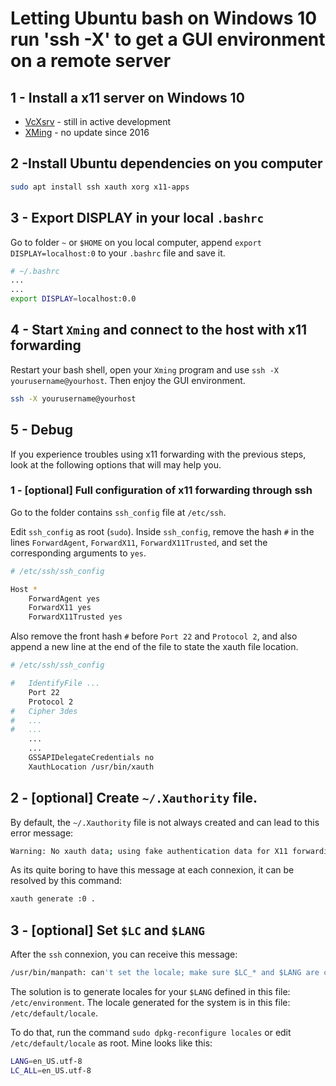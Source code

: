 # Letting Ubuntu bash on Windows 10 run 'ssh -X'  to get a GUI environment on a remote server

## 1 - Install a x11 server on Windows 10

- [VcXsrv](https://sourceforge.net/projects/vcxsrv/) - still in active development
- [XMing](https://sourceforge.net/projects/xming/) - no update since 2016

## 2 -Install Ubuntu dependencies on you computer

```bash
sudo apt install ssh xauth xorg x11-apps
```

## 3 - Export DISPLAY in your local `.bashrc`

Go to folder `~` or `$HOME` on you local computer, append `export DISPLAY=localhost:0` to your `.bashrc` file and save it.

``` bash
# ~/.bashrc
...
...
export DISPLAY=localhost:0.0
```

## 4 - Start `Xming` and connect to the host with x11 forwarding

Restart your bash shell, open your `Xming` program and use `ssh -X yourusername@yourhost`. Then enjoy the GUI environment.

``` bash
ssh -X yourusername@yourhost
```

## 5 - Debug

If you experience troubles using x11 forwarding with the previous steps, look at the following options that will may help you.

### 1 - [optional] Full configuration of x11 forwarding through ssh

Go to the folder contains `ssh_config` file at `/etc/ssh`.

Edit `ssh_config` as root (`sudo`). Inside `ssh_config`, remove the hash `#` in the lines `ForwardAgent`, `ForwardX11`, `ForwardX11Trusted`, and set the corresponding arguments to `yes`.

``` bash
# /etc/ssh/ssh_config

Host *
    ForwardAgent yes
    ForwardX11 yes
    ForwardX11Trusted yes
```

Also remove the front hash `#` before `Port 22` and `Protocol 2`, and also append a new line at the end of the file to state the xauth file location.

``` bash
# /etc/ssh/ssh_config

#   IdentifyFile ...
    Port 22
    Protocol 2
#   Cipher 3des
#   ...
#   ...
    ...
    ...
    GSSAPIDelegateCredentials no
    XauthLocation /usr/bin/xauth
```

## 2 - [optional] Create `~/.Xauthority` file.

By default, the `~/.Xauthority` file is not always created and can lead to this error message:

``` bash
Warning: No xauth data; using fake authentication data for X11 forwarding
```

As its quite boring to have this message at each connexion, it can be resolved by this command:

``` bash
xauth generate :0 .
```

## 3 - [optional] Set `$LC` and `$LANG`

After the `ssh` connexion, you can receive this message:

```bash
/usr/bin/manpath: can't set the locale; make sure $LC_* and $LANG are correct
```

The solution is to generate locales for your `$LANG` defined in this file: `/etc/environment`. The locale generated for the system is in this file: `/etc/default/locale`.


To do that, run the command `sudo dpkg-reconfigure locales` or edit `/etc/default/locale` as root. Mine looks like this:


```bash
LANG=en_US.utf-8
LC_ALL=en_US.utf-8
```
